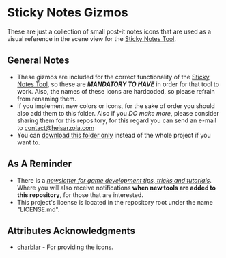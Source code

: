 # Sticky Notes Gizmos
These are just a collection of small post-it notes icons that are used as a visual reference in the scene view for the [Sticky Notes Tool](https://github.com/heisarzola/Unity-Development-Tools/tree/master/Tools/Sticky%20Notes).

## General Notes

* These gizmos are included for the correct functionality of the [Sticky Notes Tool](https://github.com/heisarzola/Unity-Development-Tools/tree/master/Tools/Sticky%20Notes), so these are ***MANDATORY TO HAVE*** in order for that tool to work. Also, the names of these icons are hardcoded, so please refrain from renaming them.
* If you implement new colors or icons, for the sake of order you should also add them to this folder. Also if you *DO make more*, please consider sharing them for this repository, for this regard you can send an e-mail to contact@heisarzola.com
* You can [download this folder only](https://minhaskamal.github.io/DownGit/#/home?url=https://github.com/heisarzola/Unity-Development-Tools/tree/master/Gizmos/Sticky%20Notes) instead of the whole project if you want to.

## As A Reminder
* There is a [*newsletter for game development tips, tricks and tutorials*](https://heisarzola.us16.list-manage.com/subscribe?u=711c0d50be32d6a5eca3ccb18&id=43d6d70f28). Where you will also receive notifications **when new tools are added to this repository**, for those that are interested.
* This project's license is located in the repository root under the name "LICENSE.md".

## Attributes Acknowledgments

* [charblar](https://github.com/charblar/stickies) - For providing the icons.
